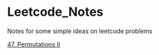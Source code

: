 # Leetcode_Notes
Notes for some simple ideas on leetcode problems

[47. Permutations II](/src/47.md)
